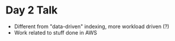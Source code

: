 # Day 2 Talk 

- Different from "data-driven" indexing, more workload driven (?)
- Work related to stuff done in AWS


